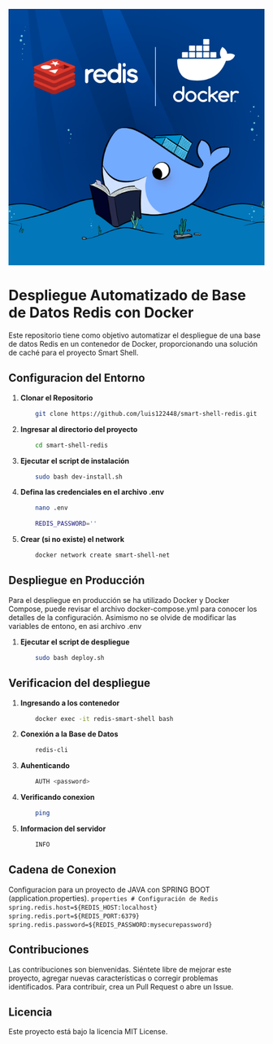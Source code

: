 ![Logo del Projecto](./resources/logo.png)

# Despliegue Automatizado de Base de Datos Redis con Docker

Este repositorio tiene como objetivo automatizar el despliegue de una base de datos Redis en un contenedor de Docker, proporcionando una solución de caché para el proyecto Smart Shell.
  
## Configuracion del Entorno

1. **Clonar el Repositorio**

    ```bash
        git clone https://github.com/luis122448/smart-shell-redis.git
    ```

2. **Ingresar al directorio del proyecto**
        
    ```bash
        cd smart-shell-redis
    ```

3. **Ejecutar el script de instalación**
    
    ```bash
        sudo bash dev-install.sh
    ```

4. **Defina las credenciales en el archivo .env**

    ```bash
        nano .env
    ```
    
    ```bash
        REDIS_PASSWORD=''
    ```

5. **Crear (si no existe) el network**

    ```bash
        docker network create smart-shell-net
    ```
    
## Despliegue en Producción

Para el despliegue en producción se ha utilizado Docker y Docker Compose, puede revisar el archivo docker-compose.yml para conocer los detalles de la configuración.
Asimismo no se olvide de modificar las variables de entono, en asi archivo .env

1. **Ejecutar el script de despliegue**
    
    ```bash
        sudo bash deploy.sh
    ```

## Verificacion del despliegue

1. **Ingresando a los contenedor**

    ```bash
        docker exec -it redis-smart-shell bash
    ```

2. **Conexión a la Base de Datos**

    ```bash
        redis-cli
    ```

3. **Auhenticando**

    ```bash
        AUTH <password>
    ```

4. **Verificando conexion**

    ```bash
        ping
    ```

5. **Informacion del servidor**

    ```bash
        INFO
    ```

## Cadena de Conexion
 Configuracion para un proyecto de JAVA con SPRING BOOT (application.properties).
    ```properties
        # Configuración de Redis
        spring.redis.host=${REDIS_HOST:localhost}
        spring.redis.port=${REDIS_PORT:6379}
        spring.redis.password=${REDIS_PASSWORD:mysecurepassword}
    ```

## Contribuciones
Las contribuciones son bienvenidas. Siéntete libre de mejorar este proyecto, agregar nuevas características o corregir problemas identificados. Para contribuir, crea un Pull Request o abre un Issue.

## Licencia
Este proyecto está bajo la licencia MIT License.
